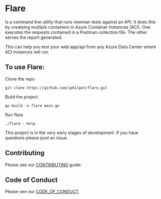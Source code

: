 # Flare
Is a command line utility that runs newman tests against an API. It does this by createing multiple containers in Azure Container Instances (ACI). One executes the requests contained in a Postman collection file. The other serves the report generated.

This can help you test your web app/api from any Azure Data Center where ACI instances will run.

## To use Flare:
Clone the repo

`git clone https://github.com/iphilpot/flare.git`

Build the project

`go build -o flare main.go`

Run flare

`./flare --help`

This project is in the very early stages of development. If you have questions please post an issue.

## Contributing
Please see our [CONTRIBUTING](CONTRIBUTING.md) guide.

## Code of Conduct
Please see our [CODE_OF_CONDUCT](CODE_OF_CONDUCT.md).
